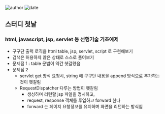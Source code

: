 ﻿
![author](https://img.shields.io/badge/author-daesungRa-lightgray.svg?style=flat-square)
![date](https://img.shields.io/badge/date-190414-lightgray.svg?style=flat-square)

## 스터디 첫날

### html, javascript, jsp, servlet 등 선행기술 기초예제

- 구구단 출력 로직을 html table, jsp, servlet, script 로 구현해보기
- 검색은 허용하지 않은 상태로 스스로 풀어보기
- 문제점 1 : table 문법이 약간 헷갈렸음
- 문제점 2
	* servlet get 방식 요청시, string 에 구구단 내용을 append 방식으로 추가하는 것이 헷갈림
	* RequestDispatcher 다루는 방법이 헷갈림
		- 생성하며 리턴할 jsp 파일을 명시하고,
		- request, response 객체를 투입하고 forward 한다
		- forward 는 페이지 요청정보를 유지하며 화면을 리턴하는 방식임












